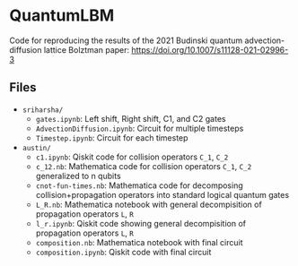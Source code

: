 QuantumLBM
==========

Code for reproducing the results of the 2021 Budinski quantum
advection-diffusion lattice Bolztman paper:
<https://doi.org/10.1007/s11128-021-02996-3>

Files
-----
 * `sriharsha/`
   * `gates.ipynb`: Left shift, Right shift, C1, and C2 gates
   * `AdvectionDiffusion.ipynb`: Circuit for multiple timesteps
   * `Timestep.ipynb`: Circuit for each timestep
 * `austin/`
   * `c1.ipynb`: Qiskit code for collision operators `C_1`, `C_2`
   * `c_12.nb`: Mathematica code for collision operators `C_1`, `C_2` generalized to n qubits
   * `cnot-fun-times.nb`: Mathematica code for decomposing
     collision+propagation operators into standard logical quantum gates
   * `L_R.nb`: Mathematica notebook with general decompisition of propagation
     operators `L`, `R`
   * `l_r.ipynb`: Qiskit code showing general decompisition of propagation
     operators `L`, `R`
   * `composition.nb`: Mathematica notebook with final circuit
   * `composition.ipynb`: Qiskit code with final circuit
